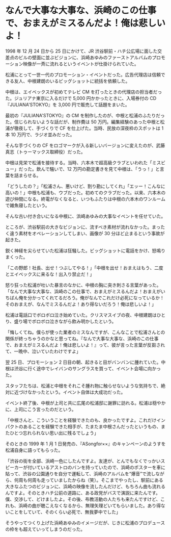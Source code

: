 # なんで大事な大事な、浜崎のこの仕事で、おまえがミスるんだよ！俺は悲しいよ！

1998 年 12 月 24 日から 25 日にかけて、JR 渋谷駅前・ハチ公広場に面した交差点のビルの壁面に並ぶビジョンに、浜崎あゆみのファーストアルバムのプロモーション映像が一斉に流れるというイベントが仕掛けられていた。

松浦にとって一世一代のプロモーション・イベントだった。広告代理店は信頼できる友人、中根建朗のいるビッグショットに統括を依頼した。

中根は、エイベックスが初めてテレビ CM を打ったときの代理店の担当者だった。ジュリアナ東京に入るだけで 5,000 円かかったときに、入場券付の CD『JULIANA'STOKYO』を 3,000 円で販売して話題をまいた。

最初の『JULIANA'STOKYO』の CM を制作したのが、中根と松浦のふたりだった。信じられないような話だが、制作費は 50 万円。編集経験のあった中根と松浦が徹夜して、手づくりで CF を仕上げた。当時、民放の深夜枠のスポットは 1 本 10 万円で、ラジオ並みだった。

そんな手づくりの CF をロゴマークが入る新しいバージョンに変えたのが、武藤真志（トゥーマックス取締役）だった。

中根は見栄で松浦を接待する。当時、六本木で超高級クラブといわれた「ミスビュー」だった。飲んで騒いで、12 万円の勘定書きを見て中根は、「うっ！」と言葉を詰まらせる。

「どうしたの？」「松浦さん、悪いけど、割り勘にしてくれ」「エッー！こんなに高いの！」中根も松浦も、ウブだった。初めてのクラブだった。以来、六本木の遊び仲間になる。終電がなくなると、いつもふたりは中根の六本木のワンルームで雑魚寝したという。

そんな古い付き合いになる中根に、浜崎あゆみの大事なイベントを任せていた。

ところが、渋谷駅前の大きなビジョンに、流すべき素材が流れなかった。まったく違う素材をオペレーションしてしまい、画像が 30 分ほど止まるという事故が起きた。

鋭く神経を尖らせていた松浦は狂騒した。ビッグショットに電話をかけ、怒鳴りまくった。

「この野郎！社長、出せ！つぶしてやる！」「中根を出せ！おまえはもう、二度とエイベックスに来るな！出入り禁止だ！」

怒り狂った松浦が吐いた暴言のなかに、中根の胸に突き刺さる言葉があった。「なんで大事な大事な、浜崎のこの仕事で、おまえがミスるんだよ！おまえがいちばん俺を分かってくれてるだろう。俺がなんでこれだけ必死になっているか！そのおまえが、なんでミスるんだよ！あり得ないだろう！俺は悲しいよ！」

松浦は電話口でボロボロ泣き始めていた。クリスマスイブの夜、中根建朗はひとり、盛り場でボロボロ泣きながら飲み明かしたという。

「悔しくてね。僕らが使った業者のミスなんですが、こんなことで松浦さんとの関係が終っちゃうのかなと思ってね。『なんで大事な大事な、浜崎のこの仕事で、おまえがミスるんだよ！俺は悲しいよ！』って、彼が言った言葉が反芻されて、一晩中、泣いていたわけですよ」

翌 25 日、プロモーション 2 日目の朝、起きると目がバンバンに腫れていた。中根は渋谷に行く途中でレイバンのサングラスを買って、イベント会場に向かった。

スタッフたちは、松浦と中根をそれこそ腫れ物に触らせないような気持ちで、絶対に近づけなかったという。イベント自体は大成功だった。

イベント終了後、中根が上司と共に広尾の松浦邸に謝罪に訪れる。松浦は穏やかに、上司にこう言ったのだという。

「中根さんと、こういうことを経験できたのも、良かったですよ。これだけインパクトのあることを経験できた相手が、たまたま中根さんだったというもの、またひとつ忘れられない思い出に残るでしょう」

そのときの 1999 年 1 月 1 日発売の、『ASongfor××』のキャンペーンのようすを松浦自身に語ってもらった。

「渋谷の街を全部、浜崎一色にしたんですよ。友達が、とんでもなくでっかいスピーカーが付いているアストロのバンを持っていたので、浜崎のポスターを車に貼って、渋谷の公園通りを自分で運転して、浜崎のアルバムを“爆音”で流しながら、何周も何周も走っていましたからね（笑）。そこまでやったし、駅前にある大きなふたつのビジョンに、浜崎の映像を流したんだけど、もちろん曲も流れるんですよ。そのときハチ公前の道路に、ある政党がバスで演説に来たんです。僕、交渉して、どけましたよ。その後、布教活動の人たちも来たんですけど、これも、浜崎の曲が聴こえなくなるから、無理矢理どいてもらいました。あり得ないことをしていて、そのくらい必死で、無我夢中でした」

そうやってつくり上げた浜崎あゆみのイメージだが、じきに松浦のプロデュースの枠をも超えていってしまうのだった。
